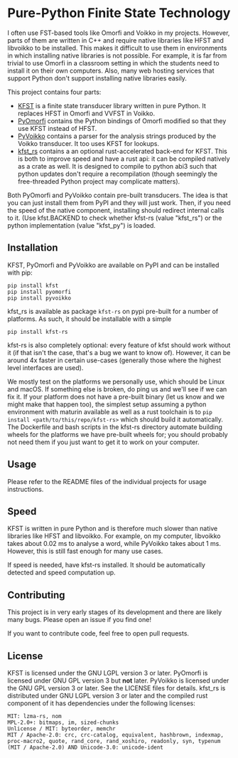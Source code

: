 # Pure-Python Finite State Technology

I often use FST-based tools like Omorfi and Voikko in my projects.
However, parts of them are written in C++ and require native libraries like HFST and libvoikko to be installed.
This makes it difficult to use them in environments in which installing native libraries is not possible.
For example, it is far from trivial to use Omorfi in a classroom setting in which the students need to install it on their own computers.
Also, many web hosting services that support Python don't support installing native libraries easily.

This project contains four parts:

- [KFST](https://github.com/fergusq/fst-python/tree/main/kfst) is a finite state transducer library written in pure Python. It replaces HFST in Omorfi and VVFST in Voikko.
- [PyOmorfi](https://github.com/fergusq/fst-python/tree/main/pyomorfi) contains the Python bindings of Omorfi modified so that they use KFST instead of HFST.
- [PyVoikko](https://github.com/fergusq/fst-python/tree/main/pyvoikko) contains a parser for the analysis strings produced by the Voikko transducer. It too uses KFST for lookups.
- [kfst\_rs](https://github.com/fergusq/fst-python/tree/main/kfst_rs) contains a an optional rust-accelerated back-end for KFST. This is both to improve speed and have a rust api: it can be compiled natively as a crate as well. It is designed to compile to python abi3 such that python updates don't require a recompilation (though seemingly the free-threaded Python project may complicate matters).

Both PyOmorfi and PyVoikko contain pre-built transducers. The idea is that you can just install them from PyPI and they will just work. Then, if you need the speed of the native component, installing should redirect internal calls to it. (Use kfst.BACKEND to check whether kfst-rs (value "kfst_rs") or the python implementation (value "kfst_py") is loaded.

## Installation

KFST, PyOmorfi and PyVoikko are available on PyPI and can be installed with pip:

```
pip install kfst
pip install pyomorfi
pip install pyvoikko
```

kfst\_rs is available as package `kfst-rs` on pypi pre-built for a number of platforms. As such, it should be installable with a simple

```
pip install kfst-rs
```

kfst-rs is also completely optional: every feature of kfst should work without it (if that isn't the case, that's a bug we want to know of). However, it can be around 4x faster in certain use-cases (generally those where the highest level interfaces are used).

We mostly test on the platforms we personally use, which should be Linux and macOS. If something else is broken, do ping us and we'll see if we can fix it. If your platform does not have a pre-built binary (let us know and we might make that happen too), the simplest setup assuming a python environment with maturin available as well as a rust toolchain is to `pip install <path/to/this/repo/kfst-rs>` which should build it automatically. The Dockerfile and bash scripts in the kfst-rs directory automate building wheels for the platforms we have pre-built wheels for; you should probably not need them if you just want to get it to work on your computer.

## Usage

Please refer to the README files of the individual projects for usage instructions.

## Speed

KFST is written in pure Python and is therefore much slower than native libraries like HFST and libvoikko.
For example, on my computer, libvoikko takes about 0.02 ms to analyse a word, while PyVoikko takes about 1 ms.
However, this is still fast enough for many use cases.

If speed is needed, have kfst-rs installed. It should be automatically detected and speed computation up.

## Contributing

This project is in very early stages of its development and there are likely many bugs.
Please open an issue if you find one!

If you want to contribute code, feel free to open pull requests.

## License

KFST is licensed under the GNU LGPL version 3 or later. PyOmorfi is licensed under GNU GPL version 3 but **not** later. PyVoikko is licensed under the GNU GPL version 3 or later. See the LICENSE files for details. kfst\_rs is distributed under GNU LGPL version 3 or later and the compiled rust component of it has dependencies under the following licenses:

```
MIT: lzma-rs, nom
MPL-2.0+: bitmaps, im, sized-chunks
Unlicense / MIT: byteorder, memchr
MIT / Apache-2.0: crc, crc-catalog, equivalent, hashbrown, indexmap, proc-macro2, quote, rand_core, rand_xoshiro, readonly, syn, typenum
(MIT / Apache-2.0) AND Unicode-3.0: unicode-ident
```
